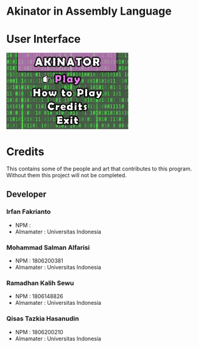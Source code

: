 # Akinator in Assembly Language

# User Interface
![](assets/sel1.bmp)

# Credits
This contains some of the people and art that contributes to this program. Without them this project will not be completed. 
## Developer
### Irfan Fakrianto
- NPM : 
- Almamater : Universitas Indonesia
### Mohammad Salman Alfarisi
- NPM : 1806200381
- Almamater : Universitas Indonesia
### Ramadhan Kalih Sewu
- NPM : 1806148826
- Almamater : Universitas Indonesia
### Qisas Tazkia Hasanudin
- NPM : 1806200210
- Almamater : Universitas Indonesia

